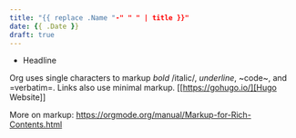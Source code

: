 ```yaml
---
title: "{{ replace .Name "-" " " | title }}"
date: {{ .Date }}
draft: true
---
```


* Headline

Org uses single characters to markup *bold* /italic/, _underline_, ~code~, and =verbatim=.
Links also use minimal markup. [[https://gohugo.io/][Hugo Website]]

More on markup: https://orgmode.org/manual/Markup-for-Rich-Contents.html
